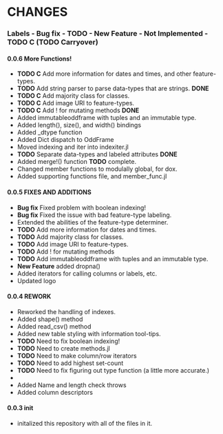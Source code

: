 # CHANGES
### Labels - Bug fix - TODO - New Feature - Not Implemented - TODO C (TODO Carryover)
#### 0.0.6 More Functions!
- **TODO C** Add more information for dates and times, and other feature-types.
- **TODO** Add string parser to parse data-types that are strings. **DONE**
- **TODO C** Add majority class for classes.
- **TODO C** Add image URI to feature-types.
- **TODO C** Add ! for mutating methods **DONE**
- Added immutableoddframe with tuples and an immutable type.
- Added length(), size(), and width() bindings
- Added _dtype function
- Added Dict dispatch to OddFrame
- Moved indexing and iter into indexiter.jl
- **TODO** Separate data-types and labeled attributes **DONE**
- Added merge!() function **TODO** complete.
- Changed member functions to modulally global, for dox.
- Added supporting functions file, and member_func.jl
#### 0.0.5 FIXES AND ADDITIONS
- **Bug fix** Fixed problem with boolean indexing!
- **Bug fix** Fixed the issue with bad feature-type labeling.
- Extended the abilities of the feature-type determiner.
- **TODO** Add more information for dates and times.
- **TODO** Add majority class for classes.
- **TODO** Add image URI to feature-types.
- **TODO** Add ! for mutating methods
- **TODO** Add immutableoddframe with tuples and an immutable type.
- **New Feature** added dropna()
- Added iterators for calling columns or labels, etc.
- Updated logo
#### 0.0.4 REWORK
- Reworked the handling of indexes.
- Added shape() method
- Added read_csv() method
- Added new table styling with information tool-tips.
- **TODO** Need to fix boolean indexing!
- **TODO** Need to create methods.jl
- **TODO** Need to make column/row iterators
- **TODO** Need to add highest set-count
- **TODO** Need to fix figuring out type function (a little more accurate.)
- 
- Added Name and length check throws
- Added column descriptors
#### 0.0.3 __init__
- initalized this repository with all of the files in it.
